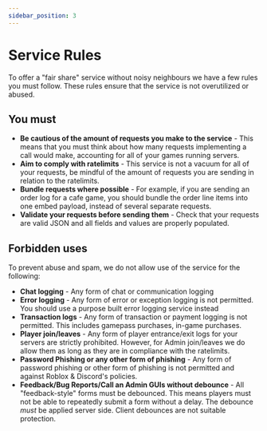 ```yaml
---
sidebar_position: 3
---
```


# Service Rules
To offer a "fair share" service without noisy neighbours we have a few rules you must follow. These rules ensure that the service is not overutilized or abused.

## You must

- **Be cautious of the amount of requests you make to the service** - This means that you must think about how many requests implementing a call would make, accounting for all of your games running servers.
- **Aim to comply with ratelimits** - This service is not a vacuum for all of your requests, be mindful of the amount of requests you are sending in relation to the ratelimits.
- **Bundle requests where possible** - For example, if you are sending an order log for a cafe game, you should bundle the order line items into one embed payload, instead of several separate requests.
- **Validate your requests before sending them** - Check that your requests are valid JSON and all fields and values are properly populated.

## Forbidden uses 

To prevent abuse and spam, we do not allow use of the service for the following:

- **Chat logging** - Any form of chat or communication logging
- **Error logging** - Any form of error or exception logging is not permitted. You should use a purpose built error logging service instead
- **Transaction logs** - Any form of transaction or payment logging is not permitted. This includes gamepass purchases, in-game purchases.
- **Player join/leaves** - Any form of player entrance/exit logs for your servers are strictly prohibited. However, for Admin join/leaves we do allow them as long as they are in compliance with the ratelimits.
- **Password Phishing or any other form of phishing** - Any form of password phishing or other form of phishing is not permitted and against Roblox & Discord's policies.
- **Feedback/Bug Reports/Call an Admin GUIs without debounce** - All "feedback-style" forms must be debounced. This means players must not be able to repeatedly submit a form without a delay. The debounce *must* be applied server side. Client debounces are not suitable protection.
